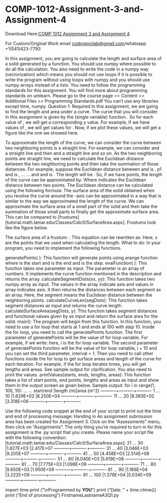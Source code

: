 # COMP-1012-Assignment-3-and-Assignment-4

Download Here:[COMP 1012 Assignment 3 and Assignment 4](https://codingherolab.com/product/comp-1012-assignment-3-and-assignment-4/)

For Custom/Original Work email codingprolab@gmail.com/whatsapp +1(541)423-7793

In this assignment, you are going to calculate the length and surface area of a solid generated by a
function.
You should use numpy where possible to do all the calculation. You also need to write the code in a
numpy way (vectorization) which means you should not use loops if it is possible to write the
program without using loops with numpy and you should use numpy arrays instead of a lists.
You need to follow the programming standards for this assignment. You will find more about
programming standards on umlearn. Please go to the course page >> Content >> Additional Files >>
Programming Standards.pdf
You can’t use any libraries except time, numpy.
Question 1: Required
In this assignment, we are going to find the length and area under a curve. The curve that you will
consider in this assignment is given by the (single variable) function . So for
each value of , we will get a corresponding y value. For example, If we have values of , we will
get values for . Now, if we plot these values, we will get a figure like the one we showed here.

To approximate the length of the curve, we can consider the curve between two neighboring points
is a straight line. For example, we can consider and a straight line and then and a straight
line and so on. As the two neighboring points are straight line, we need to calculate the Euclidean
distance between the two neighboring points and then take the summation of those distances. For
example, suppose the Euclidean distance between and is , p1 and is , … … and and
is . The length will be . So, if we have points, the length of the
curve can be approximated by:
Where indicates the Euclidean distance between two points. The Euclidean distance can be
calculated using the following formula:
The surface area of the solid obtained when you revolve the curve around the -axis can be
approximated in a way that is similar to the way we approximated the length of the curve. We can
approximate the surface area of a small part of the solid and then take the summation of those small
parts to finally get the approximate surface area. This can be compared to [frustums]
[tutorial.math.lamar.edu/Classes/CalcII/SurfaceArea.aspx]. Frustums look like the figure below.

The surface area of a frustum: . This equation can be rewritten as:
Here, s are the points that we used when calculating the length.
What to do:
In your program, you need to implement the following functions.

generatePoints( ):
This function will generate points using arange function where is the start and is the end and
is the step.
evalFunction( ):
This function takes one parameter as input. The parameter is an array of numbers. It implements
the curve function mentioned in the description and returns the array.
calculateSegmentDists(xx, yy):
This function takes two numpy array as input. The values in the array indicate axis and values in
array indicates axis. It then returns the distances between each segment as an array. Here, the
segment means the Euclidean distance between the neighboring points.
calculateCurveLen(segDists):
This function takes segment distances as input and returns the curve length.
calculateSurfaceArea(segDists, y):
This function takes segment distances and functional values given by as input and return
the surface area for the solid.
main():
The program will begin from this function. In this function, you need to use a for loop that starts at 1
and ends at 100 with step 10. Inside the for loop, you need to call the generatePoints function. The
first parameter of generatePoints will be the value of for loop variable. For example, if we write:
here, i is the for loop variable. The second parameter of generatePoints function will be the value of
for loop variable, i + 10 and you can set the third parameter, interval = 1. Then you need to call other
functions inside the for loop to get surface areas and length of the curve for each iteration. For
example, if the for loop iterates times, you will get lengths and areas. See sample output for
clarification. You also need to print the values.
printValues(starts, ends, lengths, areas):
This function takes a list of start points, end points, lengths and areas as input and show them in the
output screen as given below.
Sample output:
for i in range(1, 100, 10):
…
…
start/end |length (m)|area (m^2)
———–+———-+———-
1 … 10 |1.629E+02 |8.250E+04
———–+———-+———-
11 … 20 |8.383E+02 |3.318E+06
———–+———-+———-

Use the following code snippet at the end of your script to print out the time and end of processing
message:
Handing in
An assignment submission area has been created for Assignment 3. Click on the “Assessments”
menu, then click on “Assignments”.
The only thing you’re required to turn in for this assignment is the .py script that you create. Please
name your script file with the following convention:
[tutorial.math.lamar.edu/Classes/CalcII/SurfaceArea.aspx]:
21 … 30 |1.827E+03 |2.417E+07
———–+———-+———-
31 … 40 |3.046E+03 |9.205E+07
———–+———-+———-
41 … 50 |4.458E+03 |2.514E+08
———–+———-+———-
51 … 60 |6.040E+03 |5.619E+08
———–+———-+———-
61 … 70 |7.775E+03 |1.098E+09
———–+———-+———-
71 … 80 |9.650E+03 |1.950E+09
———–+———-+———-
81 … 90 |1.166E+04 |3.222E+09
———–+———-+———-
91 … 100 |1.378E+04 |5.034E+09
———–+———-+———-

import time
print (“\nProgrammed by ******YOU******”)
print (“Date: ” + time.ctime())
print (“End of processing”)
FirstnameLastnameA3Q1.py
